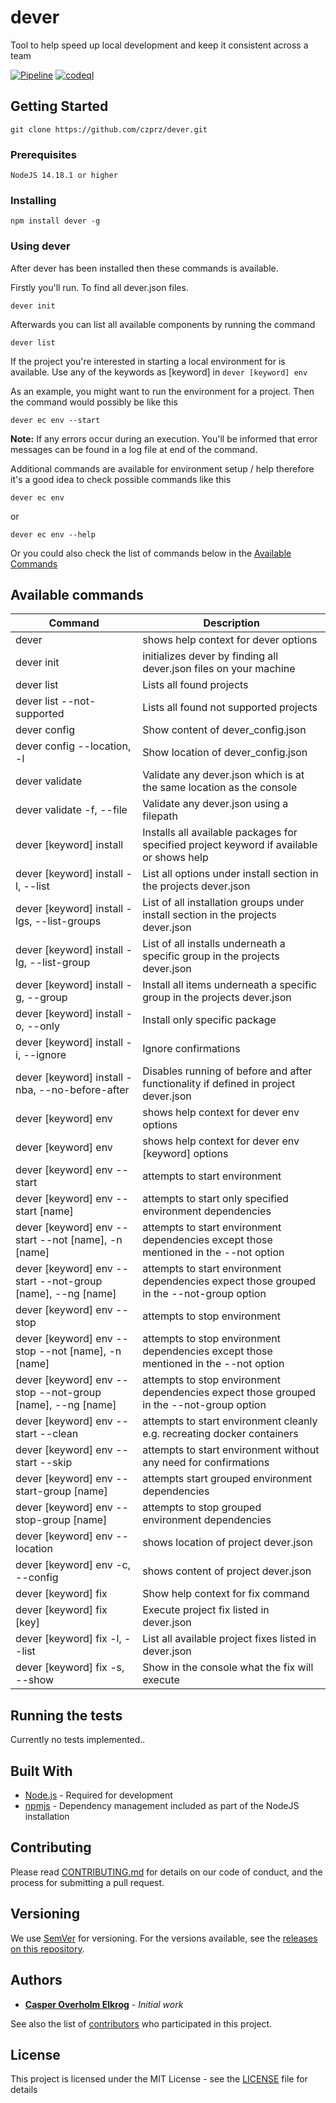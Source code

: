 # dever

Tool to help speed up local development and keep it consistent across a team

[![Pipeline](https://github.com/czprz/dever/actions/workflows/pipeline.yml/badge.svg?branch=main)](https://github.com/czprz/dever/actions/workflows/pipeline.yml)
[![codeql](https://github.com/czprz/dever/actions/workflows/codeql.yml/badge.svg)](https://github.com/czprz/dever/actions/workflows/codeql.yml)

## Getting Started

```
git clone https://github.com/czprz/dever.git
```

### Prerequisites
```
NodeJS 14.18.1 or higher
```

### Installing
```
npm install dever -g
```

### Using dever

After dever has been installed then these commands is available.

Firstly you'll run. To find all dever.json files.

```
dever init
```

Afterwards you can list all available components by running the command

```
dever list
```

If the project you're interested in starting a local environment for is available. Use any of the keywords as [keyword] in `dever [keyword] env`

As an example, you might want to run the environment for a project. Then the command would possibly be like this

```
dever ec env --start
```
**Note:** If any errors occur during an execution. You'll be informed that error messages can be found in a log file at end of the command.

Additional commands are available for environment setup / help therefore it's a good idea to check possible commands like this

```
dever ec env
```
or
```
dever ec env --help
```

Or you could also check the list of commands below in the [Available Commands](#available-commands)

## Available commands

| Command | Description |
| ---  | ---     |
| dever | shows help context for dever options |
| dever init | initializes dever by finding all dever.json files on your machine |
| dever list | Lists all found projects |
| dever list --not-supported | Lists all found not supported projects |
| dever config | Show content of dever_config.json |
| dever config --location, -l | Show location of dever_config.json |
| dever validate | Validate any dever.json which is at the same location as the console |
| dever validate -f, --file | Validate any dever.json using a filepath |
| dever [keyword] install | Installs all available packages for specified project keyword if available or shows help |
| dever [keyword] install -l, --list | List all options under install section in the projects dever.json |
| dever [keyword] install -lgs, --list-groups | List of all installation groups under install section in the projects dever.json |
| dever [keyword] install -lg, --list-group | List of all installs underneath a specific group in the projects dever.json |
| dever [keyword] install -g, --group | Install all items underneath a specific group in the projects dever.json |
| dever [keyword] install -o, --only | Install only specific package |
| dever [keyword] install -i, --ignore | Ignore confirmations |
| dever [keyword] install -nba, --no-before-after | Disables running of before and after functionality if defined in project dever.json |
| dever [keyword] env | shows help context for dever env options |
| dever [keyword] env | shows help context for dever env [keyword] options |
| dever [keyword] env --start | attempts to start environment |
| dever [keyword] env --start [name] | attempts to start only specified environment dependencies |
| dever [keyword] env --start --not [name], -n [name] | attempts to start environment dependencies except those mentioned in the --not option |
| dever [keyword] env --start --not-group [name], --ng [name] | attempts to start environment dependencies expect those grouped in the --not-group option |
| dever [keyword] env --stop | attempts to stop environment |
| dever [keyword] env --stop --not [name], -n [name] | attempts to stop environment dependencies except those mentioned in the --not option |
| dever [keyword] env --stop --not-group [name], --ng [name] | attempts to stop environment dependencies expect those grouped in the --not-group option |
| dever [keyword] env --start --clean | attempts to start environment cleanly e.g. recreating docker containers |
| dever [keyword] env --start --skip | attempts to start environment without any need for confirmations |
| dever [keyword] env --start-group [name] | attempts start grouped environment dependencies |
| dever [keyword] env --stop-group [name] | attempts to stop grouped environment dependencies |
| dever [keyword] env --location | shows location of project dever.json |
| dever [keyword] env -c, --config | shows content of project dever.json |
| dever [keyword] fix | Show help context for fix command |
| dever [keyword] fix [key] | Execute project fix listed in dever.json |
| dever [keyword] fix -l, --list | List all available project fixes listed in dever.json |
| dever [keyword] fix -s, --show | Show in the console what the fix will execute |

## Running the tests
Currently no tests implemented..

## Built With

* [Node.js](https://nodejs.org/en/) - Required for development
* [npmjs](https://www.npmjs.com/) - Dependency management included as part of the NodeJS installation

## Contributing

Please read [CONTRIBUTING.md](CONTRIBUTING.md) for details on our code of conduct, and the process for submitting a pull request.

## Versioning

We use [SemVer](http://semver.org/) for versioning. For the versions available, see the [releases on this repository](https://github.com/czprz/dever/releases). 

## Authors

* **[Casper Overholm Elkrog](https://github.com/czprz)** - *Initial work*

See also the list of [contributors](https://github.com/czprz/dever/network/) who participated in this project.

## License

This project is licensed under the MIT License - see the [LICENSE](LICENSE) file for details
